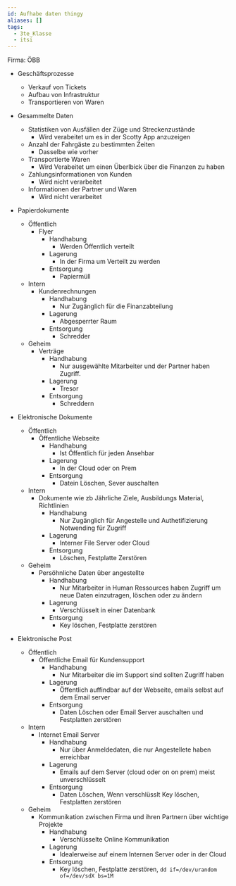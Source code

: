 ```yaml
---
id: Aufhabe daten thingy
aliases: []
tags:
  - 3te_Klasse
  - itsi
---
```

Firma: ÖBB
- Geschäftsprozesse
	- Verkauf von Tickets
	- Aufbau von Infrastruktur
	- Transportieren von Waren
- Gesammelte Daten 
	- Statistiken von Ausfällen der Züge und Streckenzustände
		- Wird verabeitet um es in der Scotty App anzuzeigen
	- Anzahl der Fahrgäste zu bestimmten Zeiten 
		- Dasselbe wie vorher
	- Transportierte Waren 
		- Wird Verabeitet um einen Überlbick über die Finanzen zu haben
	- Zahlungsinformationen von Kunden 
		- Wird nicht verarbeitet
	- Informationen der Partner und Waren
		- Wird nicht verarbeitet

- Papierdokumente
	- Öffentlich 
		- Flyer 
			- Handhabung 
				- Werden Öffentlich verteilt
			- Lagerung 
				- In der Firma um Verteilt zu werden
			- Entsorgung
				- Papiermüll
	- Intern 
		- Kundenrechnungen
			- Handhabung 
				- Nur Zugänglich für die Finanzabteilung
			- Lagerung 
				- Abgesperrter Raum
			- Entsorgung
				- Schredder
	- Geheim 
		- Verträge
			- Handhabung 
				- Nur ausgewählte Mitarbeiter und der Partner haben Zugriff.
			- Lagerung 
				- Tresor
			- Entsorgung
				- Schreddern
- Elektronische Dokumente
	- Öffentlich 
		- Öffentliche Webseite
			- Handhabung 
				- Ist Öffentlich für jeden Ansehbar
			- Lagerung 
				- In der Cloud oder on Prem
			- Entsorgung
				- Datein Löschen, Sever auschalten
	- Intern 
		- Dokumente wie zb Jährliche Ziele, Ausbildungs Material, Richtlinien
			- Handhabung 
				- Nur Zugänglich für Angestelle und Authetifizierung Notwending für Zugriff
			- Lagerung 
				- Interner File Server oder Cloud
			- Entsorgung
				- Löschen, Festplatte Zerstören
	- Geheim
		- Persöhnliche Daten über angestellte
			- Handhabung 
				- Nur Mitarbeiter in Human Ressources haben Zugriff um neue Daten einzutragen, löschen oder zu ändern
			- Lagerung 
				- Verschlüsselt in einer Datenbank
			- Entsorgung
				- Key löschen, Festplatte zerstören 
- Elektronische Post
	- Öffentlich 
		- Öffentliche Email für Kundensupport
			- Handhabung 
				- Nur Mitarbeiter die im Support sind sollten Zugriff haben
			- Lagerung 
				- Öffentlich auffindbar auf der Webseite, emails selbst auf dem Email server
			- Entsorgung
				- Daten Löschen oder Email Server auschalten und Festplatten zerstören
	- Intern 
		- Internet Email Server
			- Handhabung 
				- Nur über Anmeldedaten, die nur Angestellete haben erreichbar
			- Lagerung 
				- Emails auf dem Server (cloud oder on on prem) meist unverschlüsselt
			- Entsorgung
				- Daten Löschen, Wenn verschlüsslt Key löschen, Festplatten zerstören
	- Geheim
		- Kommunikation zwischen Firma und ihren Partnern über wichtige Projekte
			- Handhabung 
				- Verschlüsselte Online Kommunikation
			- Lagerung 
				- Idealerweise auf einem Internen Server oder in der Cloud
			- Entsorgung
				- Key löschen, Festplatte zerstören, `dd if=/dev/urandom of=/dev/sdX bs=1M`
